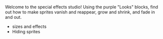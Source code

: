 Welcome to the special effects studio! Using the purple "Looks" blocks, find out how to make sprites vanish and reappear, grow and shrink, and fade in and out.

- sizes and effects
- Hiding sprites
